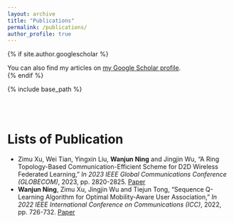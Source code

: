 ```yaml
---
layout: archive
title: "Publications"
permalink: /publications/
author_profile: true
---
```


{% if site.author.googlescholar %}
  <div class="wordwrap">You can also find my articles on <a href="{{site.author.googlescholar}}">my Google Scholar profile</a>.</div>
{% endif %}

{% include base_path %}

<br>
<br>

Lists of Publication
======
* Zimu Xu, Wei Tian, Yingxin Liu, **Wanjun Ning** and Jingjin Wu, “A Ring Topology-Based Communication-Efficient Scheme for D2D Wireless Federated Learning,” *In 2023 IEEE Global Communications Conference (GLOBECOM)*, 2023, pp. 2820-2825. [Paper](https://ieeexplore.ieee.org/abstract/document/10437407)
* **Wanjun Ning**, Zimu Xu, Jingjin Wu and Tiejun Tong, “Sequence Q-Learning Algorithm for Optimal Mobility-Aware User Association,” *In 2022 IEEE International Conference on Communications (ICC)*, 2022, pp. 726-732. [Paper](https://ieeexplore.ieee.org/abstract/document/9838645)
